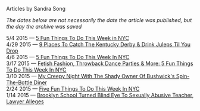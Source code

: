 Articles by Sandra Song

*The dates below are not necessarily the date the article was published, but the day the archive was saved*

5/4 2015 — [5 Fun Things To Do This Week in NYC](https://web.archive.org/web/20150504190823/http://gothamist.com/2015/05/04/nyc_events_guide_week.php)  
4/29 2015 — [9 Places To Catch The Kentucky Derby &amp; Drink Juleps Til You Drop](https://web.archive.org/web/20150429203941/http://gothamist.com/2015/04/29/kentucky_derby_party_nyc.php)  
4/6 2015 — [5 Fun Things To Do This Week In NYC](https://web.archive.org/web/20150406183114/http://gothamist.com/2015/04/06/nyc_events_april.php)  
3/17 2015 — [Fetish Fashion, Throwback Dance Parties &amp; More: 5 Fun Things To Do This Week In NYC](https://web.archive.org/web/20150317072534/http://gothamist.com/2015/03/16/five_fun_things_to_do_this_week_in.php)  
3/10 2015 — [My Creepy Night With The Shady Owner Of Bushwick\'s Spin-The-Bottle Diner](https://web.archive.org/web/20150310001900/http://gothamist.com/2015/03/09/bushwick_amancay_creepy.php)  
2/24 2015 — [Five Fun Things To Do This Week In NYC](https://web.archive.org/web/20150224091920/http://gothamist.com/2015/02/23/february_events_guide.php)  
1/14 2015 — [Brooklyn School Turned Blind Eye To Sexually Abusive Teacher, Lawyer Alleges](https://web.archive.org/web/20150114034703/http://gothamist.com/2015/01/13/sean_shaynak_doe.php)  
